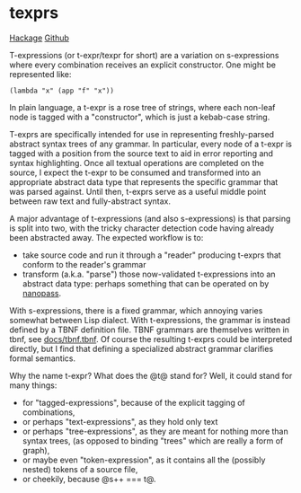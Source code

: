 # texprs

[Hackage](https://hackage.haskell.org/package/texprs)
[Github](https://github.com/edemko/texprs)

T-expressions (or t-expr/texpr for short) are a variation on s-expressions
where every combination receives an explicit constructor.
One might be represented like:

```
(lambda "x" (app "f" "x"))
```

In plain language, a t-expr is a rose tree of strings,
    where each non-leaf node is tagged with a "constructor",
    which is just a kebab-case string.

T-exprs are specifically intended for use in representing
    freshly-parsed abstract syntax trees of any grammar.
In particular, every node of a t-expr is tagged with a position from the source text
    to aid in error reporting and syntax highlighting.
Once all textual operations are completed on the source,
    I expect the t-expr to be consumed and transformed into an
    appropriate abstract data type that represents the
    specific grammar that was parsed against.
Until then, t-exprs serve as a useful middle point
    between raw text and fully-abstract syntax.

A major advantage of t-expressions (and also s-expressions) is that parsing is split into two, with the tricky character detection code having already been abstracted away.
The expected workflow is to:

- take source code and run it through a "reader" producing t-exprs
    that conform to the reader's grammar
- transform (a.k.a. "parse") those now-validated t-expressions into an abstract data type:
    perhaps something that can be operated on by
    [nanopass](https://hackage.haskell.org/package/nanopass).

With s-expressions, there is a fixed grammar, which annoying varies somewhat between Lisp dialect.
With t-expressions, the grammar is instead defined by a TBNF definition file.
TBNF grammars are themselves written in tbnf, see [docs/tbnf.tbnf](docs/tbnf.tbnf).
Of course the resulting t-exprs could be interpreted directly,
    but I find that defining a specialized abstract grammar clarifies formal semantics.

Why the name t-expr? What does the @t@ stand for?
Well, it could stand for many things:

- for "tagged-expressions", because of the explicit tagging of combinations,
- or perhaps "text-expressions", as they hold only text
- or perhaps "tree-expressions", as they are meant for nothing more than syntax trees,
    (as opposed to binding "trees" which are really a form of graph),
- or maybe even "token-expression", as it contains
    all the (possibly nested) tokens of a source file,
- or cheekily, because @s++ === t@.
